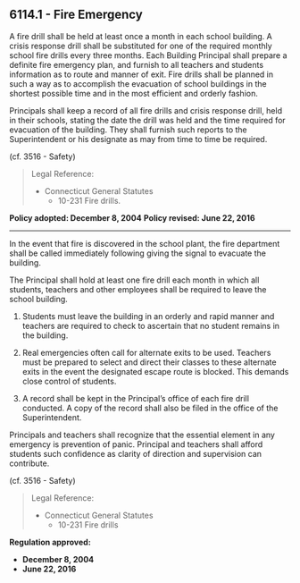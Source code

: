 ## 6114.1 - Fire Emergency

A fire drill shall be held at least once a month in each school building.  A crisis response drill shall be substituted for one of the required monthly school fire drills every three months. Each Building Principal shall prepare a definite fire emergency plan, and furnish to all teachers and students information as to route and manner of exit.  Fire drills shall be planned in such a way as to accomplish the evacuation of school buildings in the shortest possible time and in the most efficient and orderly fashion.

Principals shall keep a record of all fire drills and crisis response drill, held in their schools, stating the date the drill was held and the time required for evacuation of the building.  They shall furnish such reports to the Superintendent or his designate as may from time to time be required.

(cf. 3516 - Safety)

> Legal Reference: 
> 
> * Connecticut General Statutes
>   * 10-231 Fire drills.

**Policy adopted:  December 8, 2004**
**Policy revised:  June 22, 2016**

---

In the event that fire is discovered in the school plant, the fire department shall be called immediately following giving the signal to evacuate the building.

The Principal shall hold at least one fire drill each month in which all students, teachers and other employees shall be required to leave the school building.

1.  Students must leave the building in an orderly and rapid manner and teachers are required to check to ascertain that no student remains in the building.

2.  Real emergencies often call for alternate exits to be used. Teachers must be prepared to select and direct their classes to these alternate exits in the event the designated escape route is blocked. This demands close control of students.

3.  A record shall be kept in the Principal’s office of each fire drill conducted. A copy of the record shall also be filed in the office of the Superintendent.

Principals and teachers shall recognize that the essential element in any emergency is prevention of panic. Principal and teachers shall afford students such confidence as clarity of direction and supervision can contribute.

(cf. 3516 - Safety)

> Legal Reference: 
> 
> * Connecticut General Statutes
>   * 10-231 Fire drills

**Regulation approved:**
* **December 8, 2004**
* **June 22, 2016**

